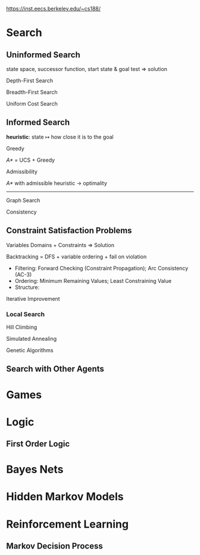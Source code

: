 https://inst.eecs.berkeley.edu/~cs188/

# Search

## Uninformed Search

state space, successor function, start state & goal test $\Rightarrow$ solution

Depth-First Search

Breadth-First Search

Uniform Cost Search

## Informed Search

**heuristic**: state $\mapsto$ how close it is to the goal

Greedy

_A\*_ = UCS + Greedy

Admissibility

_A\*_ with admissible heuristic $\rightarrow$ optimality

---

Graph Search

Consistency

## Constraint Satisfaction Problems

Variables Domains + Constraints $\Rightarrow$ Solution

Backtracking = DFS + variable ordering + fail on violation

- Filtering: Forward Checking (Constraint Propagation); Arc Consistency (AC-3)
- Ordering: Minimum Remaining Values; Least Constraining Value
- Structure:

Iterative Improvement

### Local Search

Hill Climbing

Simulated Annealing

Genetic Algorithms

## Search with Other Agents

# Games

# Logic

## First Order Logic

# Bayes Nets

# Hidden Markov Models

# Reinforcement Learning

## Markov Decision Process
